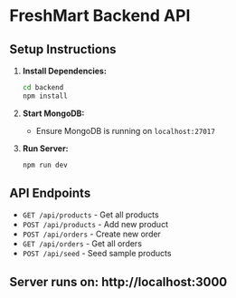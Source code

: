 # FreshMart Backend API

## Setup Instructions

1. **Install Dependencies:**
   ```bash
   cd backend
   npm install
   ```

2. **Start MongoDB:**
   - Ensure MongoDB is running on `localhost:27017`

3. **Run Server:**
   ```bash
   npm run dev
   ```

## API Endpoints

- `GET /api/products` - Get all products
- `POST /api/products` - Add new product
- `POST /api/orders` - Create new order
- `GET /api/orders` - Get all orders
- `POST /api/seed` - Seed sample products

## Server runs on: http://localhost:3000